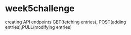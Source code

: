 # week5challenge
creating API endpoints GET(fetching entries), POST(adding entries),PULL(modifying entries)
